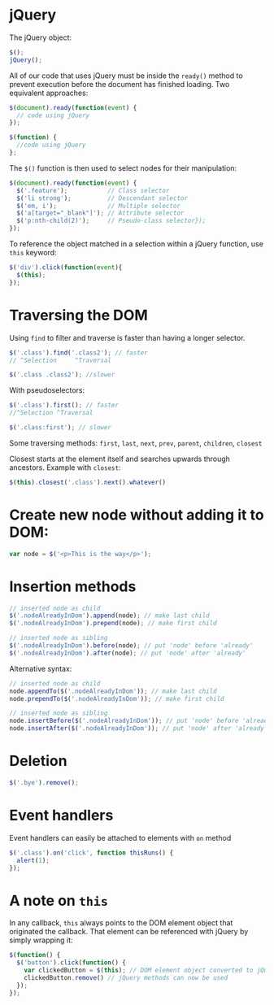 # jQuery
The jQuery object:

```javascript
$();
jQuery();
```

All of our code that uses jQuery must be inside the `ready()` method to prevent execution before the document has finished loading. Two equivalent approaches:

```javascript
$(document).ready(function(event) {
  // code using jQuery
});

$(function) {
  //code using jQuery
};
```

The `$()` function is then used to select nodes for their manipulation:

```javascript
$(document).ready(function(event) {
  $('.feature');           // Class selector
  $('li strong');          // Descendant selector
  $('em, i');              // Multiple selector
  $('a[target="_blank"]'); // Attribute selector
  $('p:nth-child(2)');     // Pseudo-class selector});
});
```

To reference the object matched in a selection within a jQuery function, use `this` keyword:

```javascript
$('div').click(function(event){
  $(this);
});
```

# Traversing the DOM

Using `find` to filter and traverse is faster than having a longer selector.

```js
$('.class').find('.class2'); // faster
// ^Selection     ^Traversal

$('.class .class2'); //slower
```

With pseudoselectors:

```js
$('.class').first(); // faster
//^Selection ^Traversal

$('.class:first'); // slower
```

Some traversing methods: `first`, `last`, `next`, `prev`, `parent`, `children`, `closest`

Closest starts at the element itself and searches upwards through ancestors. Example with `closest`:

```js
$(this).closest('.class').next().whatever()
```

# Create new node without adding it to DOM:

```js
var node = $('<p>This is the way</p>');
```

# Insertion methods

```js
// inserted node as child
$('.nodeAlreadyInDom').append(node); // make last child
$('.nodeAlreadyInDom').prepend(node); // make first child

// inserted node as sibling
$('.nodeAlreadyInDom').before(node); // put 'node' before 'already'
$('.nodeAlreadyInDom').after(node); // put 'node' after 'already'
```

Alternative syntax:
```js
// inserted node as child
node.appendTo($('.nodeAlreadyInDom')); // make last child
node.prependTo($('.nodeAlreadyInDom')); // make first child

// inserted node as sibling
node.insertBefore($('.nodeAlreadyInDom')); // put 'node' before 'already'
node.insertAfter($('.nodeAlreadyInDom')); // put 'node' after 'already'
```

# Deletion
```js
$('.bye').remove();
```

# Event handlers

Event handlers can easily be attached to elements with `on` method

```js
$('.class').on('click', function thisRuns() {
  alert(1);
});
```

# A note on `this`

In any callback, `this` always points to the DOM element object that originated the callback. That element can be referenced with jQuery by simply wrapping it:

```js
$(function() {
  $('button').click(function() {
    var clickedButton = $(this); // DOM element object converted to jQuery object
    clickedButton.remove() // jQuery methods can now be used
  });
});
```
